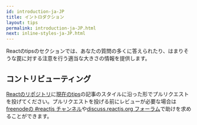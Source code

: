 ```yaml
---
id: introduction-ja-JP
title: イントロダクション
layout: tips
permalink: introduction-ja-JP.html
next: inline-styles-ja-JP.html
---
```


Reactのtipsのセクションでは、あなたの質問の多くに答えられたり、はまりそうな罠に対する注意を行う適当な大きさの情報を提供します。

## コントリビューティング

[Reactのリポジトリ](https://github.com/facebook/react)に[現在のtips](https://github.com/facebook/react/tree/master/docs)の記事のスタイルに沿った形でプルリクエストを投げてください。プルリクエストを投げる前にレビューが必要な場合は[freenodeの #reactjs チャンネル](irc://chat.freenode.net/reactjs)や[discuss.reactjs.org フォーラム](https://discuss.reactjs.org/)で助けを求めることができます。
